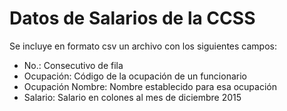 # Datos de Salarios de la CCSS

Se incluye en formato csv un archivo con los siguientes campos:

- No.: Consecutivo de fila
- Ocupación: Código de la ocupación de un funcionario
- Ocupación Nombre: Nombre establecido para esa ocupación
- Salario: Salario en colones al mes de diciembre 2015
